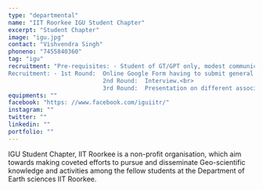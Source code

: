 ```yaml
---
type: "departmental"
name: "IIT Roorkee IGU Student Chapter"
excerpt: "Student Chapter"
image: "igu.jpg"
contact: "Vishvendra Singh"
phoneno: "7455840360"
tag: "igu"
recruitment: "Pre-requisites: - Student of GT/GPT only, modest communication and presentation skills.<br>
Recruitment: - 1st Round:  Online Google Form having to submit general information of interest and personal details.<br>
                           2nd Round:  Interview.<br>
						   3rd Round:  Presentation on different associations of earth sciences across the world."
equipments: ""
facebook: "https: //www.facebook.com/iguiitr/"
instagram: ""
twitter: ""
linkedin: ""
portfolio: ""
---
```


IGU Student Chapter, IIT Roorkee is a non-profit organisation, which aim towards making coveted efforts to pursue and disseminate Geo-scientific knowledge and activities among the fellow students at the Department of Earth sciences IIT Roorkee.
